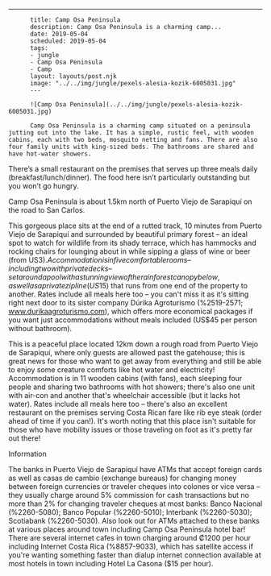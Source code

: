 ---

          title: Camp Osa Peninsula
          description: Camp Osa Peninsula is a charming camp...
          date: 2019-05-04
          scheduled: 2019-05-04
          tags:
          - jungle
          - Camp Osa Peninsula
          - Camp
          layout: layouts/post.njk
          image: "../../img/jungle/pexels-alesia-kozik-6005031.jpg"
          ---

          ![Camp Osa Peninsula](../../img/jungle/pexels-alesia-kozik-6005031.jpg)

          Camp Osa Peninsula is a charming camp situated on a peninsula jutting out into the lake. It has a simple, rustic feel, with wooden cabins, each with two beds, mosquito netting and fans. There are also four family units with king-sized beds. The bathrooms are shared and have hot-water showers.

There’s a small restaurant on the premises that serves up three meals daily (breakfast/lunch/dinner). The food here isn’t particularly outstanding but you won’t go hungry.

Camp Osa Peninsula is about 1.5km north of Puerto Viejo de Sarapiquí on the road to San Carlos.

This gorgeous place sits at the end of a rutted track, 10 minutes from Puerto Viejo de Sarapiquí and surrounded by beautiful primary forest – an ideal spot to watch for wildlife from its shady terrace, which has hammocks and rocking chairs for lounging about in while sipping a glass of wine or beer (from US$3). Accommodation is in five comfortable rooms – including two with private decks – set around a pool with a stunning view of the rainforest canopy below, as well as a private zip line (US$15) that runs from one end of the property to another. Rates include all meals here too – you can't miss it as it's sitting right next door to its sister company Dúrika Agroturismo (%2519-2571; www.durikaagroturismo.com), which offers more economical packages if you want just accommodations without meals included (US$45 per person without bathroom).

This is a peaceful place located 12km down a rough road from Puerto Viejo de Sarapiquí, where only guests are allowed past the gatehouse; this is great news for those who want to get away from everything and still be able to enjoy some creature comforts like hot water and electricity! Accommodation is in 11 wooden cabins (with fans), each sleeping four people and sharing two bathrooms with hot showers; there's also one unit with air-con and another that's wheelchair accessible (but it lacks hot water). Rates include all meals here too – there's also an excellent restaurant on the premises serving Costa Rican fare like rib eye steak (order ahead of time if you can!). It's worth noting that this place isn't suitable for those who have mobility issues or those traveling on foot as it's pretty far out there!

Information

The banks in Puerto Viejo de Sarapiquí have ATMs that accept foreign cards as well as casas de cambio (exchange bureaus) for changing money between foreign currencies or traveler cheques into colones or vice versa – they usually charge around 5% commission for cash transactions but no more than 2% for changing traveler cheques at most banks: Banco Nacional (%2260-5080); Banco Popular (%2260-5010); Interbank (%2260-5030); Scotiabank (%2260-5030). Also look out for ATMs attached to these banks at various places around town including Camp Osa Peninsula hotel bar! There are several internet cafes in town charging around ₡1200 per hour including Internet Costa Rica (%8857-9033), which has satellite access if you're wanting something faster than dialup internet connection available at most hotels in town including Hotel La Casona ($15 per hour).

